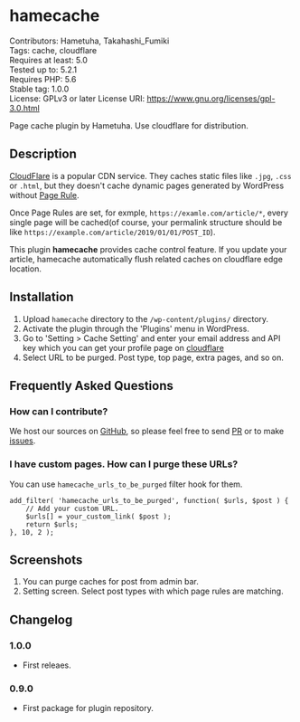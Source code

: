 # hamecache

Contributors: Hametuha, Takahashi_Fumiki  
Tags: cache, cloudflare  
Requires at least: 5.0  
Tested up to: 5.2.1  
Requires PHP: 5.6  
Stable tag: 1.0.0  
License: GPLv3 or later
License URI: https://www.gnu.org/licenses/gpl-3.0.html

Page cache plugin by Hametuha. Use cloudflare for distribution.

## Description

[CloudFlare](https://cloudflare.com) is a popular CDN service. They caches static files like `.jpg`, `.css` or `.html`, but they doesn't cache dynamic pages generated by WordPress without [Page Rule](https://www.cloudflare.com/features-page-rules/must-use-page-rules/).

Once Page Rules are set, for exmple, `https://examle.com/article/*`, every single page will be cached(of course, your permalink structure should be like `https://example.com/article/2019/01/01/POST_ID`).

This plugin **hamecache** provides cache control feature. If you update your article, hamecache automatically flush related caches  on cloudflare edge location.

## Installation

1. Upload `hamecache` directory to the `/wp-content/plugins/` directory.
1. Activate the plugin through the 'Plugins' menu in WordPress.
1. Go to 'Setting > Cache Setting' and enter your email address and API key which you can get your profile page on [cloudflare](https://dash.cloudflare.com)
1. Select URL to be purged. Post type, top page, extra pages, and so on.

## Frequently Asked Questions

### How can I contribute?

We host our sources on [GitHub](https://github.com/hametuha/hamecache), so please feel free to send [PR](https://github.com/hametuha/hamecache/pulls) or to make [issues](https://github.com/hametuha/hamecache/issues).

### I have custom pages. How can I purge these URLs?

You can use `hamecache_urls_to_be_purged` filter hook for them. 

```
add_filter( 'hamecache_urls_to_be_purged', function( $urls, $post ) {
    // Add your custom URL.
    $urls[] = your_custom_link( $post );
    return $urls;
}, 10, 2 );
```

## Screenshots

1. You can purge caches for post from admin bar.
2. Setting screen. Select post types with which page rules are matching.

## Changelog

### 1.0.0

* First releaes.

### 0.9.0

* First package for plugin repository.
